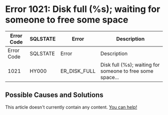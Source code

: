 
# Error 1021: Disk full (%s); waiting for someone to free some space


| Error Code | SQLSTATE | Error | Description |
| --- | --- | --- | --- |
| Error Code | SQLSTATE | Error | Description |
| 1021 | HY000 | ER_DISK_FULL | Disk full (%s); waiting for someone to free some space... |




## Possible Causes and Solutions


This article doesn't currently contain any content. [You can help!](/kb/en/writing-and-editing-knowledge-base-articles/)

